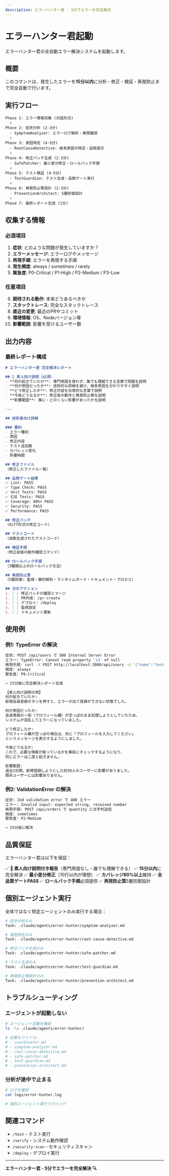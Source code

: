 ```yaml
---
description: エラーハンター君 - 5分でエラーを完全解決
---
```


# エラーハンター君起動

エラーハンター君の全自動エラー解決システムを起動します。

## 概要

このコマンドは、発生したエラーを**15分以内**に分析・修正・検証・再発防止まで完全自動で行います。

## 実行フロー

```
Phase 1: エラー情報収集 (対話形式)
  ↓
Phase 2: 症状分析 (2-3分)
  - SymptomAnalyzer: エラーログ解析・再現確認
  ↓
Phase 3: 真因特定 (4-5分)
  - RootCauseDetective: 根本原因の特定・証拠提示
  ↓
Phase 4: 修正パッチ生成 (2-3分)
  - SafePatcher: 最小差分修正・ロールバック手順
  ↓
Phase 5: テスト検証 (4-5分)
  - TestGuardian: テスト生成・品質ゲート実行
  ↓
Phase 6: 再発防止策設計 (2-3分)
  - PreventionArchitect: 5層防御設計
  ↓
Phase 7: 最終レポート生成 (1分)
```

## 収集する情報

### 必須項目
1. **症状**: どのような問題が発生していますか？
2. **エラーメッセージ**: エラーログやメッセージ
3. **再現手順**: エラーを再現する手順
4. **発生頻度**: always / sometimes / rarely
5. **緊急度**: P0-Critical / P1-High / P2-Medium / P3-Low

### 任意項目
6. **期待される動作**: 本来どうあるべきか
7. **スタックトレース**: 完全なスタックトレース
8. **直近の変更**: 最近のPRやコミット
9. **環境情報**: OS、Nodeバージョン等
10. **影響範囲**: 影響を受けるユーザー数

## 出力内容

### 最終レポート構成
```markdown
# エラーハンター君 完全解決レポート

## 🌟 素人向け説明（必須）
- **何が起きていたか**: 専門用語を使わず、誰でも理解できる言葉で問題を説明
- **何が原因だったか**: 技術的な詳細を避け、根本原因を分かりやすく説明
- **どう修正したか**: 修正内容を日常的な言葉で説明
- **今後どうなるか**: 修正後の動作と再発防止策を説明
- **影響範囲**: 誰に・どのくらい影響があったかを説明

---

## 技術者向け詳細

### 要約
- エラー種別
- 真因
- 修正内容
- テスト追加数
- カバレッジ変化
- 所要時間

## 修正ファイル
（修正したファイル一覧）

## 品質ゲート結果
✅ Lint: PASS
✅ Type Check: PASS
✅ Unit Tests: PASS
✅ E2E Tests: PASS
✅ Coverage: 80%+ PASS
✅ Security: PASS
✅ Performance: PASS

## 修正パッチ
（diff形式の修正コード）

## テストコード
（自動生成されたテストコード）

## 検証手順
（修正前後の動作確認コマンド）

## ロールバック手順
（3種類以上のロールバック方法）

## 再発防止策
（5層防御: 監視・静的解析・ランタイムガード・ドキュメント・プロセス）

## 次のアクション
1. [ ] 修正パッチの確認とマージ
2. [ ] PR作成: /pr-create
3. [ ] デプロイ: /deploy
4. [ ] 監視設定
5. [ ] ドキュメント更新
```

## 使用例

### 例1: TypeError の解決
```bash
症状: POST /api/users で 500 Internal Server Error
エラー: TypeError: Cannot read property 'id' of null
再現手順: curl -X POST http://localhost:3000/api/users -d '{"name":"test"}'
頻度: always
緊急度: P0-Critical

→ 15分後に完全解決レポート生成

【素人向け説明の例】
何が起きていたか:
新規会員登録ボタンを押すと、エラーが出て登録ができない状態でした。

何が原因だったか:
会員情報の一部（プロフィール欄）が空っぽのまま処理しようとしていたため、
システムが混乱してエラーになっていました。

どう修正したか:
プロフィール欄が空っぽの場合は、先に「プロフィールを入力してください」
というメッセージを表示するようにしました。

今後どうなるか:
これで、必要な情報が揃っているかを事前にチェックするようになり、
同じエラーは二度と起きません。

影響範囲:
過去2日間、新規登録しようとした約50人のユーザーに影響がありました。
既存ユーザーには影響ありません。
```

### 例2: ValidationError の解決
```bash
症状: Zod validation error で 400 エラー
エラー: Invalid input: expected string, received number
再現手順: POST /api/orders で quantity に文字列送信
頻度: sometimes
緊急度: P2-Medium

→ 15分後に解決
```

## 品質保証

エラーハンター君は以下を保証：

✅ **🌟 素人向け説明付き報告**（専門用語なし・誰でも理解できる）
✅ **15分以内**に完全解決
✅ **最小差分修正**（10行以内が理想）
✅ **カバレッジ80%以上**維持
✅ **全品質ゲートPASS**
✅ **ロールバック手順**必須提供
✅ **再発防止策**5層防御設計

## 個別エージェント実行

全体ではなく特定エージェントのみ実行する場合：

```bash
# 症状分析のみ
Task: .claude/agents/error-hunter/symptom-analyzer.md

# 真因特定のみ
Task: .claude/agents/error-hunter/root-cause-detective.md

# 修正パッチ生成のみ
Task: .claude/agents/error-hunter/safe-patcher.md

# テスト生成のみ
Task: .claude/agents/error-hunter/test-guardian.md

# 再発防止策設計のみ
Task: .claude/agents/error-hunter/prevention-architect.md
```

## トラブルシューティング

### エージェントが起動しない
```bash
# エージェント定義を確認
ls -la .claude/agents/error-hunter/

# 必要なファイル:
# - coordinator.md
# - symptom-analyzer.md
# - root-cause-detective.md
# - safe-patcher.md
# - test-guardian.md
# - prevention-architect.md
```

### 分析が途中で止まる
```bash
# ログを確認
cat logs/error-hunter.log

# 個別エージェント実行でデバッグ
```

## 関連コマンド

- `/test` - テスト実行
- `/verify` - システム動作確認
- `/security-scan` - セキュリティスキャン
- `/deploy` - デプロイ実行

---

**エラーハンター君 - 5分でエラーを完全解決 🔍**
